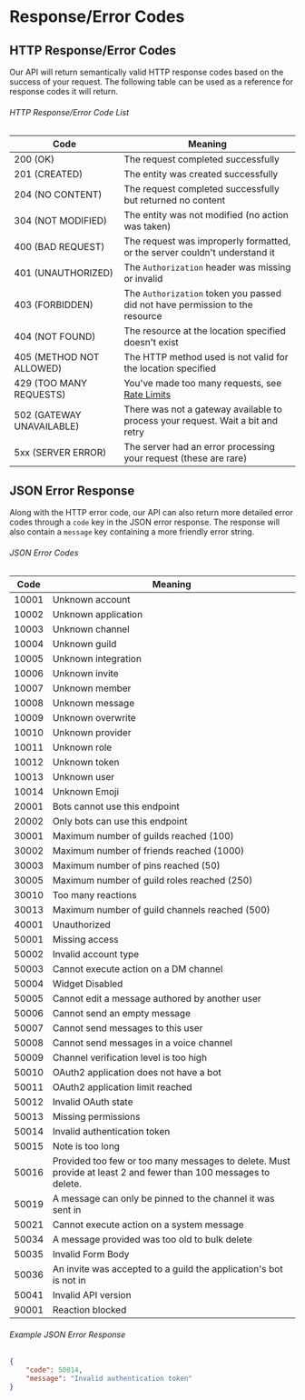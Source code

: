 # Response/Error Codes

## HTTP Response/Error Codes

Our API will return semantically valid HTTP response codes based on the success of your request. The following table can be used as a reference for response codes it will return.

###### HTTP Response/Error Code List

| Code | Meaning |
|------|---------|
| 200 (OK) | The request completed successfully |
| 201 (CREATED) | The entity was created successfully |
| 204 (NO CONTENT) | The request completed successfully but returned no content |
| 304 (NOT MODIFIED) | The entity was not modified (no action was taken) |
| 400 (BAD REQUEST) | The request was improperly formatted, or the server couldn't understand it |
| 401 (UNAUTHORIZED) | The `Authorization` header was missing or invalid |
| 403 (FORBIDDEN) | The `Authorization` token you passed did not have permission to the resource |
| 404 (NOT FOUND) | The resource at the location specified doesn't exist |
| 405 (METHOD NOT ALLOWED) | The HTTP method used is not valid for the location specified |
| 429 (TOO MANY REQUESTS) | You've made too many requests, see [Rate Limits](#DOCS_RATE_LIMITS/rate-limits) |
| 502 (GATEWAY UNAVAILABLE) | There was not a gateway available to process your request. Wait a bit and retry |
| 5xx (SERVER ERROR) | The server had an error processing your request (these are rare) |

## JSON Error Response

Along with the HTTP error code, our API can also return more detailed error codes through a `code` key in the JSON error response. The response will also contain a `message` key containing a more friendly error string.

###### JSON Error Codes

| Code | Meaning |
|------|---------|
| 10001 | Unknown account |
| 10002 | Unknown application |
| 10003 | Unknown channel |
| 10004 | Unknown guild |
| 10005 | Unknown integration |
| 10006 | Unknown invite |
| 10007 | Unknown member |
| 10008 | Unknown message |
| 10009 | Unknown overwrite |
| 10010 | Unknown provider |
| 10011 | Unknown role |
| 10012 | Unknown token |
| 10013 | Unknown user |
| 10014 | Unknown Emoji |
| 20001 | Bots cannot use this endpoint |
| 20002 | Only bots can use this endpoint |
| 30001 | Maximum number of guilds reached (100) |
| 30002 | Maximum number of friends reached (1000) |
| 30003 | Maximum number of pins reached (50) |
| 30005 | Maximum number of guild roles reached (250) |
| 30010 | Too many reactions |
| 30013 | Maximum number of guild channels reached (500) |
| 40001 | Unauthorized |
| 50001 | Missing access |
| 50002 | Invalid account type |
| 50003 | Cannot execute action on a DM channel |
| 50004 | Widget Disabled |
| 50005 | Cannot edit a message authored by another user |
| 50006 | Cannot send an empty message |
| 50007 | Cannot send messages to this user |
| 50008 | Cannot send messages in a voice channel |
| 50009 | Channel verification level is too high |
| 50010 | OAuth2 application does not have a bot |
| 50011 | OAuth2 application limit reached |
| 50012 | Invalid OAuth state |
| 50013 | Missing permissions |
| 50014 | Invalid authentication token |
| 50015 | Note is too long |
| 50016 | Provided too few or too many messages to delete. Must provide at least 2 and fewer than 100 messages to delete. |
| 50019 | A message can only be pinned to the channel it was sent in |
| 50021 | Cannot execute action on a system message |
| 50034 | A message provided was too old to bulk delete |
| 50035 | Invalid Form Body |
| 50036 | An invite was accepted to a guild the application's bot is not in |
| 50041 | Invalid API version |
| 90001 | Reaction blocked |

###### Example JSON Error Response

```json
{
    "code": 50014,
    "message": "Invalid authentication token"
}
```

